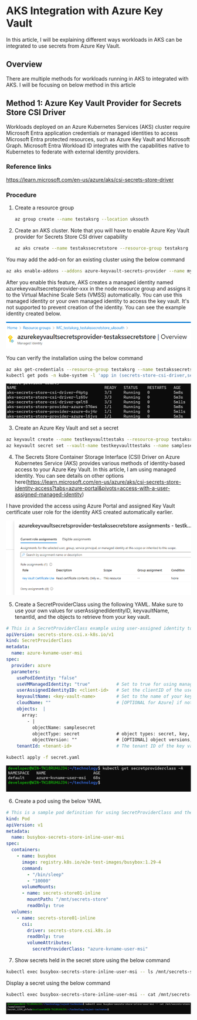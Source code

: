 # AKS Integration with Azure Key Vault

In this article, I will be explaining different ways workloads in AKS can be integrated to use secrets from Azure Key Vault.

## Overview

There are multiple methods for workloads running in AKS to integrated with AKS. I will be focusing on below method in this article


## Method 1: Azure Key Vault Provider for Secrets Store CSI Driver

Workloads deployed on an Azure Kubernetes Services (AKS) cluster require Microsoft Entra application credentials or managed identities to access Microsoft Entra protected resources, such as Azure Key Vault and Microsoft Graph. Microsoft Entra Workload ID integrates with the capabilities native to Kubernetes to federate with external identity providers.

### Reference links

https://learn.microsoft.com/en-us/azure/aks/csi-secrets-store-driver


### Procedure

1. Create a resource group

   ```bash
   az group create --name testaksrg --location uksouth
   ```

2. Create an AKS cluster. Note that you will have to enable Azure Key Vault provider for Secrets Store CSI driver capability

   ```bash
   az aks create --name testakssecretstore --resource-group testaksrg --enable-addons azure-keyvault-secrets-provider --generate-ssh-keys
   ```

You may add the add-on for an existing cluster using the below command

```bash
az aks enable-addons --addons azure-keyvault-secrets-provider --name myAKSCluster --resource-group myResourceGroup
```

After you enable this feature, AKS creates a managed identity named azurekeyvaultsecretsprovider-xxx in the node resource group and assigns it to the Virtual Machine Scale Sets (VMSS) automatically. You can use this managed identity or your own managed identity to access the key vault. It's not supported to prevent creation of the identity. You can see the example identity created below.

![alt text](image.png)

You can verify the installation using the below command

```bash
az aks get-credentials --resource-group testaksrg --name testakssecretstore --overwrite-existing
kubectl get pods -n kube-system -l 'app in (secrets-store-csi-driver,secrets-store-provider-azure)'
```
![alt text](image-1.png)


3. Create an Azure Key Vault and set a secret

```bash
az keyvault create --name testkeyvaulttestaks --resource-group testaksrg --location uksouth --enable-rbac-authorization
az keyvault secret set --vault-name testkeyvaulttestaks --name samplesecret --value Secret_1234_yhfsds
```

4. The Secrets Store Container Storage Interface (CSI) Driver on Azure Kubernetes Service (AKS) provides various methods of identity-based access to your Azure Key Vault. In this article, I am using managed identity. You can see details on other options here(https://learn.microsoft.com/en-us/azure/aks/csi-secrets-store-identity-access?tabs=azure-portal&pivots=access-with-a-user-assigned-managed-identity)

I have provided the access using Azure Portal and assigned Key Vault certificate user role for the identity AKS created automatically earlier.

![alt text](image-2.png)


5. Create a SecretProviderClass using the following YAML. Make sure to use your own values for userAssignedIdentityID, keyvaultName, tenantId, and the objects to retrieve from your key vault.

```yml
# This is a SecretProviderClass example using user-assigned identity to access your key vault
apiVersion: secrets-store.csi.x-k8s.io/v1
kind: SecretProviderClass
metadata:
  name: azure-kvname-user-msi
spec:
  provider: azure
  parameters:
    usePodIdentity: "false"
    useVMManagedIdentity: "true"          # Set to true for using managed identity
    userAssignedIdentityID: <client-id>   # Set the clientID of the user-assigned managed identity to use
    keyvaultName: <key-vault-name>        # Set to the name of your key vault
    cloudName: ""                         # [OPTIONAL for Azure] if not provided, the Azure environment defaults to AzurePublicCloud
    objects:  |
      array:
        - |
          objectName: samplesecret
          objectType: secret              # object types: secret, key, or cert
          objectVersion: ""               # [OPTIONAL] object versions, default to latest if empty
    tenantId: <tenant-id>                 # The tenant ID of the key vault
```

```bash
kubectl apply -f secret.yaml
```

![alt text](image-3.png)

6. Create a pod using the below YAML


```yml
# This is a sample pod definition for using SecretProviderClass and the user-assigned identity to access your key vault
kind: Pod
apiVersion: v1
metadata:
  name: busybox-secrets-store-inline-user-msi
spec:
  containers:
    - name: busybox
      image: registry.k8s.io/e2e-test-images/busybox:1.29-4
      command:
        - "/bin/sleep"
        - "10000"
      volumeMounts:
      - name: secrets-store01-inline
        mountPath: "/mnt/secrets-store"
        readOnly: true
  volumes:
    - name: secrets-store01-inline
      csi:
        driver: secrets-store.csi.k8s.io
        readOnly: true
        volumeAttributes:
          secretProviderClass: "azure-kvname-user-msi"
```

7. Show secrets held in the secret store using the below command


```bash
kubectl exec busybox-secrets-store-inline-user-msi -- ls /mnt/secrets-store/
```

Display a secret using the below command

```bash
kubectl exec busybox-secrets-store-inline-user-msi -- cat /mnt/secrets-store/samplesecret
```
![alt text](image-4.png)

